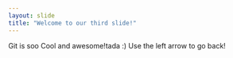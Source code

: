 ```yaml
---
layout: slide
title: "Welcome to our third slide!"
---
```

Git is soo Cool and awesome!tada :)
Use the left arrow to go back!
